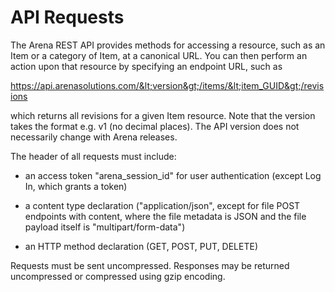 # API Requests
The Arena REST API provides methods for accessing a resource, such as an Item or a category of Item, at a canonical URL. You can then perform an action upon that resource by specifying an endpoint URL, such as



 https://api.arenasolutions.com/&lt;version&gt;/items/&lt;item_GUID&gt;/revisions

which returns all revisions for a given Item resource. Note that the version takes the format e.g. v1 \(no decimal places\). The API version does not necessarily change with Arena releases.


The header of all requests must include:

* an access token "arena_session_id" for user authentication \(except Log In, which grants a token\)

* a content type declaration \("application/json", except for  file POST endpoints with content, where the file metadata is JSON and the file payload itself is "multipart/form\-data"\)

* an HTTP method declaration \(GET, POST, PUT, DELETE\)


Requests must be sent uncompressed. Responses may be returned uncompressed or compressed using gzip encoding.

